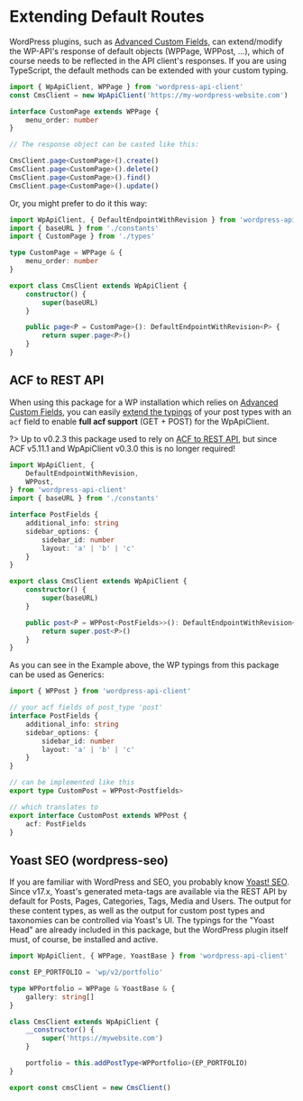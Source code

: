 # Extending Default Routes

WordPress plugins, such as [Advanced Custom Fields](https://www.advancedcustomfields.com/),
can extend/modify the WP-API's response of default objects (WPPage, WPPost, …),
which of course needs to be reflected in the API client's responses. If you are
using TypeScript, the default methods can be extended with your custom typing.

```typescript
import { WpApiClient, WPPage } from 'wordpress-api-client'
const CmsClient = new WpApiClient('https://my-wordpress-website.com')

interface CustomPage extends WPPage {
    menu_order: number
}

// The response object can be casted like this:

CmsClient.page<CustomPage>().create()
CmsClient.page<CustomPage>().delete()
CmsClient.page<CustomPage>().find()
CmsClient.page<CustomPage>().update()
```

Or, you might prefer to do it this way:

```typescript
import WpApiClient, { DefaultEndpointWithRevision } from 'wordpress-api-client'
import { baseURL } from './constants'
import { CustomPage } from './types'

type CustomPage = WPPage & {
    menu_order: number
}

export class CmsClient extends WpApiClient {
    constructor() {
        super(baseURL)
    }

    public page<P = CustomPage>(): DefaultEndpointWithRevision<P> {
        return super.page<P>()
    }
}
```

## ACF to REST API

When using this package for a WP installation which relies on
 [Advanced Custom Fields](https://www.advancedcustomfields.com ':crossorgin'),
 you can easily [extend the typings](usage/extending-default-routes.md) of your post
types with an `acf` field to enable __full acf support__ (GET + POST) for the WpApiClient.

?> Up to v0.2.3 this package used to rely on
 [ACF to REST API](https://wordpress.org/plugins/acf-to-rest-api/ ':crossorgin'),
 but since ACF v5.11.1 and WpApiClient v0.3.0 this is no longer required!

```typescript
import WpApiClient, {
    DefaultEndpointWithRevision,
    WPPost,
} from 'wordpress-api-client'
import { baseURL } from './constants'

interface PostFields {
    additional_info: string
    sidebar_options: {
        sidebar_id: number
        layout: 'a' | 'b' | 'c'
    }
}

export class CmsClient extends WpApiClient {
    constructor() {
        super(baseURL)
    }

    public post<P = WPPost<PostFields>>(): DefaultEndpointWithRevision<P> {
        return super.post<P>()
    }
}
```

As you can see in the Example above, the WP typings from this package can be used
as Generics:

```typescript
import { WPPost } from 'wordpress-api-client'

// your acf fields of post_type 'post'
interface PostFields {
    additional_info: string
    sidebar_options: {
        sidebar_id: number
        layout: 'a' | 'b' | 'c'
    }
}

// can be implemented like this
export type CustomPost = WPPost<Postfields>

// which translates to
export interface CustomPost extends WPPost {
    acf: PostFields
}
```

## Yoast SEO (wordpress-seo)

If you are familiar with WordPress and SEO, you probably know
[Yoast! SEO](https://wordpress.org/plugins/wordpress-seo).
Since v17.x, Yoast's generated meta-tags are available via the REST API by default
for Posts, Pages, Categories, Tags, Media and Users. The output for these content
types, as well as the output for custom post types and taxonomies can be controlled
via Yoast's UI. The typings for the "Yoast Head" are already included in this package,
but the WordPress plugin itself must, of course, be installed and active.

```typescript
import WpApiClient, { WPPage, YoastBase } from 'wordpress-api-client'

const EP_PORTFOLIO = 'wp/v2/portfolio'

type WPPortfolio = WPPage & YoastBase & {
	gallery: string[]
} 

class CmsClient extends WpApiClient {
	__constructor() {
		super('https://mywebsite.com')
	}

	portfolio = this.addPostType<WPPortfolio>(EP_PORTFOLIO)
}

export const cmsClient = new CmsClient()
```
